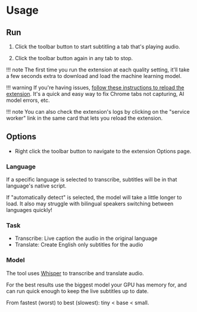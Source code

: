 # Usage

## Run

1. Click the toolbar button to start subtitling a tab that's playing audio.

2. Click the toolbar button again in any tab to stop.

!!! note
    The first time you run the extension at each quality setting, it'll take a few seconds extra to download and load the machine learning model.

!!! warning
    If you're having issues, [follow these instructions to reload the extension](https://developer.chrome.com/docs/extensions/get-started/tutorial/hello-world#reload). It's a quick and easy way to fix Chrome tabs not capturing, AI model errors, etc.

!!! note
    You can also check the extension's logs by clicking on the "service worker" link in the same card that lets you reload the extension.

## Options

- Right click the toolbar button to navigate to the extension Options page.

### Language

If a specific language is selected to transcribe, subtitles will be in that language's native script.

If "automatically detect" is selected, the model will take a little longer to load. It also may struggle with bilingual speakers switching between languages quickly!

### Task

- Transcribe: Live caption the audio in the original language
- Translate: Create English only subtitles for the audio

### Model

The tool uses [Whisper](https://github.com/openai/whisper) to transcribe and translate audio.

For the best results use the biggest model your GPU has memory for, and can run quick enough to keep the live subtitles up to date.

From fastest (worst) to best (slowest): tiny < base < small.

###
